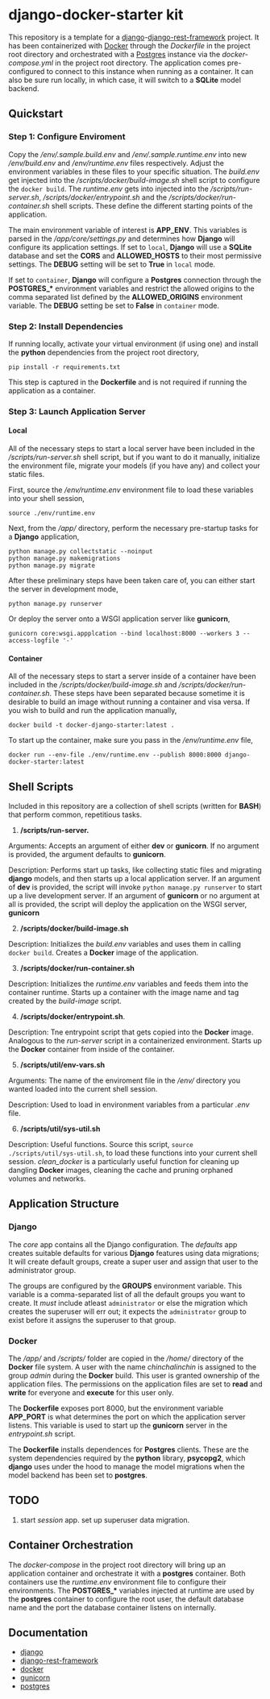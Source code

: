 # django-docker-starter kit

This repository is a template for a [django](https://docs.djangoproject.com/en/3.2/)-[django-rest-framework](https://www.django-rest-framework.org/) project. It has been containerized with [Docker](https://docs.docker.com/) through the <i>Dockerfile</i> in the project root directory and orchestrated with a [Postgres](https://www.postgresql.org/docs/) instance via the <i>docker-compose.yml</i> in the project root directory. The application comes pre-configured to connect to this instance when running as a container. It can also be sure run locally, in which case, it will switch to a <b>SQLite</b> model backend.

## Quickstart

### Step 1: Configure Enviroment

Copy the <i>/env/.sample.build.env</i> and <i>/env/.sample.runtime.env</i> into new <i>/env/build.env</i> and <i>/env/runtime.env</i> files respectively. Adjust the environment variables in these files to your specific situation. The <i>build.env</i> get injected into the <i>/scripts/docker/build-image.sh</i> shell script to configure the `docker build`. The <i>runtime.env</i> gets into injected into the <i>/scripts/run-server.sh</i>, <i>/scripts/docker/entrypoint.sh</i> and the <i>/scripts/docker/run-container.sh</i> shell scripts. These define the different starting points of the application.

The main environment variable of interest is <b>APP_ENV</b>. This variables is parsed in the <i>/app/core/settings.py</i> and determines how <b>Django</b> will configure its application settings. If set to `local`, <b>Django</b> will use a <b>SQLite</b> database and set the <b>CORS</b> and <b>ALLOWED_HOSTS</b> to their most permissive settings. The <b>DEBUG</b> setting will be set to <b>True</b> in `local` mode.

If set to `container`, <b>Django</b> will configure a <b>Postgres</b> connection through the <b>POSTGRES_*</b> environment variables and restrict the allowed origins to the comma separated list defined by the <b>ALLOWED_ORIGINS</b> environment variable. The <b>DEBUG</b> setting be set to <b>False</b> in `container` mode.

### Step 2: Install Dependencies

If running locally, activate your virtual environment (if using one) and install the <b>python</b> dependencies from the project root directory,

`pip install -r requirements.txt`

This step is captured in the <b>Dockerfile</b> and is not required if running the application as a container.

### Step 3: Launch Application Server

#### Local

All of the necessary steps to start a local server have been included in the <i>/scripts/run-server.sh</i> shell script, but if you want to do it manually, initialize the environment file, migrate your models (if you have any) and collect your static files. 

First, source the <i>/env/runtime.env</i> environment file to load these variables into your shell session,

`source ./env/runtime.env`

Next, from the <i>/app/</i> directory, perform the necessary pre-startup tasks for a <b>Django</b> application,

`python manage.py collectstatic --noinput`<br>
`python manage.py makemigrations`<br>
`python manage.py migrate`<br>

After these preliminary steps have been taken care of, you can either start the server in development mode,

`python manage.py runserver`

Or deploy the server onto a WSGI application server like <b>gunicorn</b>,

`gunicorn core:wsgi.appplcation --bind localhost:8000 --workers 3 --access-logfile '-'`

#### Container

All of the necessary steps to start a server inside of a container have been included in the <i>/scripts/docker/build-image.sh</i> and <i>/scripts/docker/run-container.sh</i>. These steps have been separated because sometime it is desirable to build an image without running a container and visa versa. If you wish to build and run the application manually,

`docker build -t docker-django-starter:latest .`

To start up the container, make sure you pass in the <i>/env/runtime.env</i> file,

`docker run --env-file ./env/runtime.env --publish 8000:8000 django-docker-starter:latest`

## Shell Scripts

Included in this repository are a collection of shell scripts (written for <b>BASH</b>) that perform common, repetitious tasks.

1. <b>/scripts/run-server.</b>

Arguments: Accepts an argument of either <b>dev</b> or <b>gunicorn</b>. If no argument is provided, the argument defaults to <b>gunicorn</b>. 

Description: Performs start up tasks, like collecting static files and migrating <b>django</b> models, and then starts up a local application server. If an argument of <b>dev</b> is provided, the script will invoke `python manage.py runserver` to start up a live development server. If an argument of <b>gunicorn</b> or no argument at all is provided, the script will deploy the application on the WSGI server, <b>gunicorn</b>

2. <b>/scripts/docker/build-image.sh</b>

Description: Initializes the <i>build.env</i> variables and uses them in calling `docker build`. Creates a <b>Docker</b> image of the application.

3. <b>/scripts/docker/run-container.sh</b>

Description: Initializes the <i>runtime.env</i> variables and feeds them into the container runtime. Starts up a container with the image name and tag created by the <i>build-image</i> script.

4. <b>/scripts/docker/entrypoint.sh</b>. 

Description: Tne entrypoint script that gets copied into the <b>Docker</b> image. Analogous to the <i>run-server</i> script in a containerized environment. Starts up the <b>Docker</b> container from inside of the container. 

5. <b>/scripts/util/env-vars.sh</b>

Arguments: The name of the enviroment file in the <i>/env/</i> directory you wanted loaded into the current shell session.

Description: Used to load in environment variables from a particular <i>.env</i> file.

6. <b>/scripts/util/sys-util.sh</b>

Description: Useful functions. Source this script, `source ./scripts/util/sys-util.sh`, to load these functions into your current shell session. <i>clean_docker</i> is a particularly useful function for cleaning up dangling <b>Docker</b> images, cleaning the cache and pruning orphaned volumes and networks. 

## Application Structure

### Django

The <i>core</i> app contains all the Django configuration. The <i>defaults</i> app creates suitable defaults for various <b>Django</b> features using data migrations; It will create default groups, create a super user and assign that user to the administrator group. 

The groups are configured by the <b>GROUPS</b> environment variable. This variable is a comma-separated list of all the default groups you want to create. It <i>must</i> include atleast `administrator` or else the migration which creates the superuser will err out; it expects the `administrator` group to exist before it assigns the superuser to that group.

### Docker

The <i>/app/</i> and <i>/scripts/</i> folder are copied in the <i>/home/</i> directory of the <b>Docker</b> file system. A user with the name <i>chinchalinchin</i> is assigned to the group <i>admin</i> during the <b>Docker</b> build. This user is granted ownership of the application files. The permissions on the application files are set to <b>read</b> and <b>write</b> for everyone and <b>execute</b> for this user only. 

The <b>Dockerfile</b> exposes port 8000, but the environment variable <b>APP_PORT</b> is what determines the port on which the application server listens. This variable is used to start up the <b>gunicorn</b> server in the <i>entrypoint.sh</i> script. 

The <b>Dockerfile</b> installs dependences for <b>Postgres</b> clients. These are the system dependencies required by the <b>python</b> library, <b>psycopg2</b>, which <b>django</b> uses under the hood to manage the model migrations when the model backend has been set to <b>postgres</b>.  

## TODO

1. start <i>session</i> app. set up superuser data migration.

## Container Orchestration

The <i>docker-compose</i> in the project root directory will bring up an application container and orchestrate it with a <b>postgres</b> container. Both containers use the <i>runtime.env</i> environment file to configure their environments. The <b>POSTGRES_*</b> variables injected at runtime are used by the <b>postgres</b> container to configure the root user, the default database name and the port the database container listens on internally. 

## Documentation
- [django](https://docs.djangoproject.com/en/3.2/)
- [django-rest-framework](https://www.django-rest-framework.org/)
- [docker](https://docs.docker.com/)
- [gunicorn](https://docs.gunicorn.org/en/stable/)
- [postgres](https://www.postgresql.org/docs/)